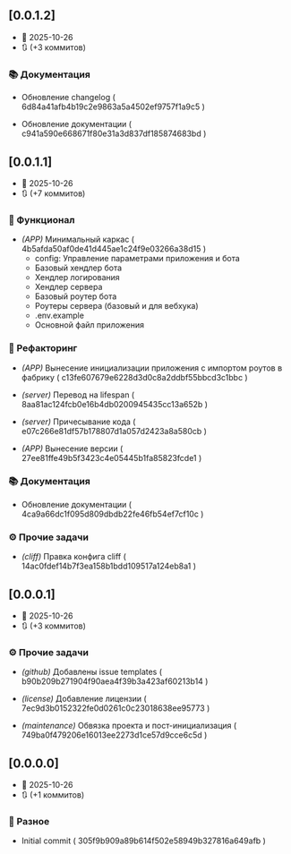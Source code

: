## [0.0.1.2]
- 📅 2025-10-26
- 🔃 (+3 коммитов)

### 📚 Документация

- Обновление changelog ( 6d84a41afb4b19c2e9863a5a4502ef9757f1a9c5 )

- Обновление документации ( c941a590e668671f80e31a3d837df185874683bd )

## [0.0.1.1]
- 📅 2025-10-26
- 🔃 (+7 коммитов)

### 🚀 Функционал

- *(APP)* Минимальный каркас ( 4b5afda50af0de41d445ae1c24f9e03266a38d15 )
    - config: Управление параметрами приложения и бота
    - Базовый хендлер бота
    - Хендлер логирования
    - Хендлер сервера
    - Базовый роутер бота
    - Роутеры сервера (базовый и для вебхука)
    - .env.example
    - Основной файл приложения


### 🚜 Рефакторинг

- *(APP)* Вынесение инициализации приложения с импортом роутов в фабрику ( c13fe607679e6228d3d0c8a2ddbf55bbcd3c1bbc )

- *(server)* Перевод на lifespan ( 8aa81ac124fcb0e16b4db0200945435cc13a652b )

- *(server)* Причесывание кода ( e07c266e81df57b178807d1a057d2423a8a580cb )

- *(APP)* Вынесение версии ( 27ee81ffe49b5f3423c4e05445b1fa85823fcde1 )


### 📚 Документация

- Обновление документации ( 4ca9a66dc1f095d809dbdb22fe46fb54ef7cf10c )


### ⚙️ Прочие задачи

- *(cliff)* Правка конфига cliff ( 14ac0fdef14b7f3ea158b1bdd109517a124eb8a1 )

## [0.0.0.1]
- 📅 2025-10-26
- 🔃 (+3 коммитов)

### ⚙️ Прочие задачи

- *(github)* Добавлены issue templates ( b90b209b271904f90aea4f39b3a423af60213b14 )

- *(license)* Добавление лицензии ( 7ec9d3b0152322fe0d0261c0c23018638ee95773 )

- *(maintenance)* Обвязка проекта и пост-инициализация ( 749ba0f479206e16013ee2273d1ce57d9cce6c5d )

## [0.0.0.0]
- 📅 2025-10-26
- 🔃 (+1 коммитов)

### 💼 Разное

- Initial commit ( 305f9b909a89b614f502e58949b327816a649afb )

